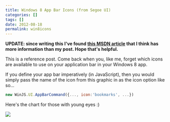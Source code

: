 ```yaml
---
title: Windows 8 App Bar Icons (from Segoe UI)
categories: []
tags: []
date: 2012-08-18
permalink: win8icons
---
```


**UPDATE: since writing this I&#39;ve found [this MSDN article](http://msdn.microsoft.com/en-us/library/windows/apps/jj841126.aspx) that I think has more information than my post. Hope that&#39;s helpful.**

This is a reference post. Come back when you, like me, forget which icons are available to use on your application bar in your Windows 8 app.

If you define your app bar imperatively (in JavaScript), then you would simply pass the name of the icon from this graphic in as the icon option like so...

``` js
new WinJS.UI.AppBarCommand({..., icon:'bookmarks', ...})
```

Here&#39;s the chart for those with young eyes :)

![](/files/win8icons_01.jpg)